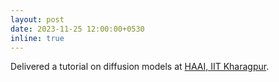 ```yaml
---
layout: post
date: 2023-11-25 12:00:00+0530
inline: true
---
```


Delivered a tutorial on diffusion models  at [HAAI, IIT Kharagpur](https://learning.tcsionhub.in/hub/iit-kgp-certificate-program/hands-on-approach-to-ai/). 